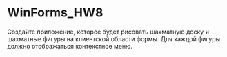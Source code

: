 # WinForms_HW8
Создайте приложение, которое будет рисовать шахматную доску и шахматные фигуры на клиентской области формы. 
Для каждой фигуры должно отображаться контекстное меню.
